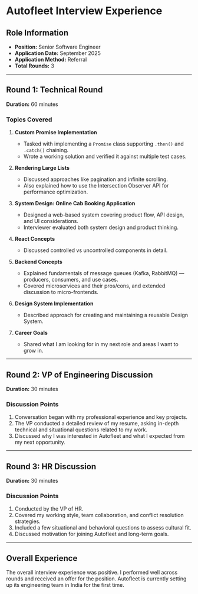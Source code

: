 # Autofleet Interview Experience

## Role Information

- **Position:** Senior Software Engineer
- **Application Date:** September 2025
- **Application Method:** Referral
- **Total Rounds:** 3

---

## Round 1: Technical Round

**Duration:** 60 minutes

### Topics Covered

1. **Custom Promise Implementation**

   - Tasked with implementing a `Promise` class supporting `.then()` and `.catch()` chaining.
   - Wrote a working solution and verified it against multiple test cases.

2. **Rendering Large Lists**

   - Discussed approaches like pagination and infinite scrolling.
   - Also explained how to use the Intersection Observer API for performance optimization.

3. **System Design: Online Cab Booking Application**

   - Designed a web-based system covering product flow, API design, and UI considerations.
   - Interviewer evaluated both system design and product thinking.

4. **React Concepts**

   - Discussed controlled vs uncontrolled components in detail.

5. **Backend Concepts**

   - Explained fundamentals of message queues (Kafka, RabbitMQ) — producers, consumers, and use cases.
   - Covered microservices and their pros/cons, and extended discussion to micro-frontends.

6. **Design System Implementation**

   - Described approach for creating and maintaining a reusable Design System.

7. **Career Goals**
   - Shared what I am looking for in my next role and areas I want to grow in.

---

## Round 2: VP of Engineering Discussion

**Duration:** 30 minutes

### Discussion Points

1. Conversation began with my professional experience and key projects.
2. The VP conducted a detailed review of my resume, asking in-depth technical and situational questions related to my work.
3. Discussed why I was interested in Autofleet and what I expected from my next opportunity.

---

## Round 3: HR Discussion

**Duration:** 30 minutes

### Discussion Points

1. Conducted by the VP of HR.
2. Covered my working style, team collaboration, and conflict resolution strategies.
3. Included a few situational and behavioral questions to assess cultural fit.
4. Discussed motivation for joining Autofleet and long-term goals.

---

## Overall Experience

The overall interview experience was positive. I performed well across rounds and received an offer for the position. Autofleet is currently setting up its engineering team in India for the first time.
